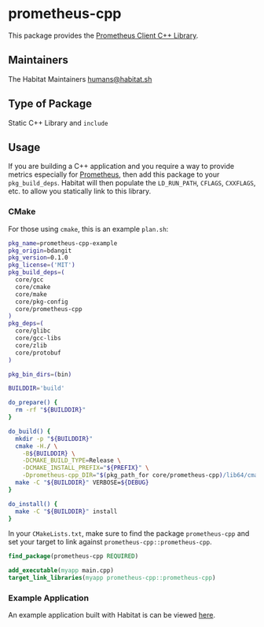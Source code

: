 prometheus-cpp
===============

This package provides the [Prometheus Client C++ Library](https://github.com/jupp0r/prometheus-cpp).

## Maintainers

The Habitat Maintainers humans@habitat.sh

## Type of Package

Static C++ Library and `include`

## Usage

If you are building a C++ application and you require a way to provide metrics especially
for [Prometheus](http://prometheus.io), then add this package to your `pkg_build_deps`.  Habitat
will then populate the `LD_RUN_PATH`, `CFLAGS`, `CXXFLAGS`, etc. to allow you statically link to
this library.

### CMake

For those using `cmake`, this is an example `plan.sh`:

```bash
pkg_name=prometheus-cpp-example
pkg_origin=bdangit
pkg_version=0.1.0
pkg_license=('MIT')
pkg_build_deps=(
  core/gcc
  core/cmake
  core/make
  core/pkg-config
  core/prometheus-cpp
)
pkg_deps=(
  core/glibc
  core/gcc-libs
  core/zlib
  core/protobuf
)

pkg_bin_dirs=(bin)

BUILDDIR='build'

do_prepare() {
  rm -rf "${BUILDDIR}"
}

do_build() {
  mkdir -p "${BUILDDIR}"
  cmake -H./ \
    -B${BUILDDIR} \
    -DCMAKE_BUILD_TYPE=Release \
    -DCMAKE_INSTALL_PREFIX="${PREFIX}" \
    -Dprometheus-cpp_DIR="$(pkg_path_for core/prometheus-cpp)/lib64/cmake/prometheus-cpp"
  make -C "${BUILDDIR}" VERBOSE=${DEBUG}
}

do_install() {
  make -C "${BUILDDIR}" install
}
```

In your `CMakeLists.txt`, make sure to find the package `prometheus-cpp` and set your target to link against `prometheus-cpp::prometheus-cpp`.

```cmake
find_package(prometheus-cpp REQUIRED)

add_executable(myapp main.cpp)
target_link_libraries(myapp prometheus-cpp::prometheus-cpp)
```

### Example Application

An example application built with Habitat is can be viewed
 [here](https://github.com/bdangit/prometheus-cpp-example).
